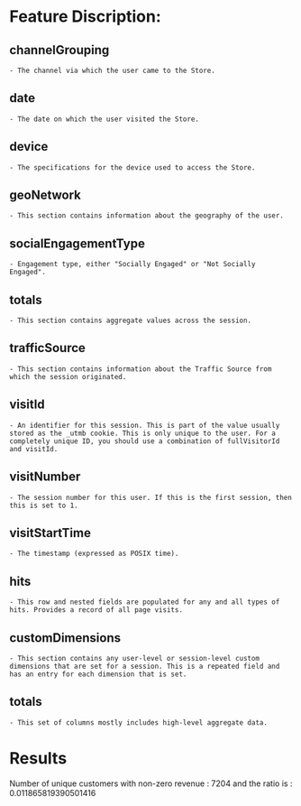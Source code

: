 # Feature Discription:

## channelGrouping 
	- The channel via which the user came to the Store.
## date 
	- The date on which the user visited the Store.
## device 
	- The specifications for the device used to access the Store.
## geoNetwork 
	- This section contains information about the geography of the user.
## socialEngagementType 
	- Engagement type, either "Socially Engaged" or "Not Socially Engaged".
## totals 
	- This section contains aggregate values across the session.
## trafficSource 
	- This section contains information about the Traffic Source from which the session originated.
## visitId 
	- An identifier for this session. This is part of the value usually stored as the _utmb cookie. This is only unique to the user. For a completely unique ID, you should use a combination of fullVisitorId and visitId.
## visitNumber 
	- The session number for this user. If this is the first session, then this is set to 1.
## visitStartTime 
	- The timestamp (expressed as POSIX time).
## hits 
	- This row and nested fields are populated for any and all types of hits. Provides a record of all page visits.
## customDimensions 
	- This section contains any user-level or session-level custom dimensions that are set for a session. This is a repeated field and has an entry for each dimension that is set.
## totals 
	- This set of columns mostly includes high-level aggregate data.

# Results

Number of unique customers with non-zero revenue :  7204 and the ratio is :  0.011865819390501416
